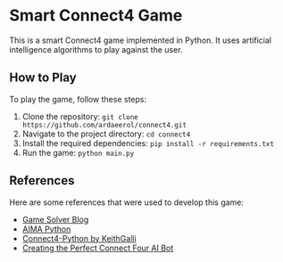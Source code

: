 # Smart Connect4 Game

This is a smart Connect4 game implemented in Python. It uses artificial intelligence algorithms to play against the user.

## How to Play

To play the game, follow these steps:

1. Clone the repository: `git clone https://github.com/ardaeerol/connect4.git`
2. Navigate to the project directory: `cd connect4`
3. Install the required dependencies: `pip install -r requirements.txt`
4. Run the game: `python main.py`

## References

Here are some references that were used to develop this game:

- [Game Solver Blog](http://blog.gamesolver.org/)
- [AIMA Python](https://github.com/aimacode/aima-python)
- [Connect4-Python by KeithGalli](https://github.com/KeithGalli/Connect4-Python)
- [Creating the Perfect Connect Four AI Bot](https://towardsdatascience.com/creating-the-perfect-connect-four-ai-bot-c165115557b0)
